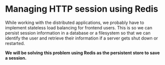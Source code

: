 # Managing HTTP session using Redis
While working with the distributed applications, we probably have to implement stateless load balancing for frontend users. This is so we can persist session information in a database or a filesystem so that we can identify the user and retrieve their information if a server gets shut down or restarted.

**We will be solving this problem using Redis as the persistent store to save a session.**